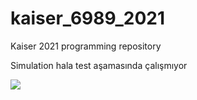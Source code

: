 # kaiser_6989_2021
Kaiser 2021 programming repository


Simulation hala test aşamasında çalışmıyor


<img src="https://media.giphy.com/media/k4WJNi5BEzScydF1zJ/giphy.gif" />


